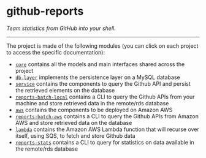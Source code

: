 github-reports
==============

_Team statistics from GitHub into your shell._

--------------

The project is made of the following modules (you can click on each project to access the specific documentation):

* [`core`](core/README.md) contains all the models and main interfaces shared across the project
* [`db-layer`](db-layer/README.md) implements the persistence layer on a MySQL database
* [`service`](service/README.md) contains the components to query the Github API and persist the retrieved elements on the database
* [`reports-batch-local`](reports-batch-local/README.md) contains a CLI to query the Github APIs from your machine and store retrieved data in the
remote/rds database
* [`aws`](aws/README.md) contains the components to be deployed on Amazon AWS
* [`reports-batch-aws`](reports-batch-aws/README.md) contains a CLI to query the Github APIs from Amazon AWS and store retrieved data on the database
* [`lambda`](lambda/README.md) contains the Amazon AWS Lambda function that will recurse over itself, using SQS, to fetch and store Github data
* [`reports-stats`](reports-stats/README.md) contains a CLI to query for statistics on data available in the remote/rds database

